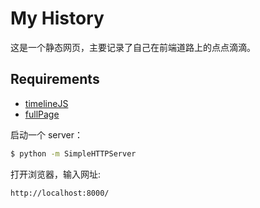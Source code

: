My History
=========
这是一个静态网页，主要记录了自己在前端道路上的点点滴滴。

Requirements
---------
* [timelineJS](https://github.com/NUKnightLab/TimelineJS)
* [fullPage](https://github.com/alvarotrigo/fullPage.js)

启动一个 server：

~~~ sh
$ python -m SimpleHTTPServer
~~~

打开浏览器，输入网址:

~~~
http://localhost:8000/
~~~
